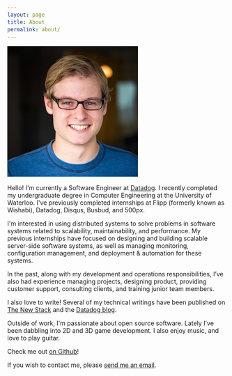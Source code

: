 ```yaml
---
layout: page
title: About
permalink: about/
---
```


![Here I am!](/assets/me_small.png)

Hello! I'm currently a Software Engineer at [Datadog](http://datadoghq.com/). I
recently completed my undergraduate degree in Computer Engineering at the
University of Waterloo. I've previously completed internships at Flipp (formerly
known as Wishabi), Datadog, Disqus, Busbud, and 500px.

I'm interested in using distributed systems to solve problems in software
systems related to scalability, maintainability, and performance. My previous
internships have focused on designing and building scalable server-side software
systems, as well as managing monitoring, configuration management, and
deployment & automation for these systems.

In the past, along with my development and operations responsibilities, I’ve
also had experience managing projects, designing product, providing customer
support, consulting clients, and training junior team members.

I also love to write! Several of my technical writings have been published on
[The New Stack](http://thenewstack.io/author/elijah-andrews/) and the [Datadog
blog](http://datadoghq.com/author/elijah/).

Outside of work, I'm passionate about open source software. Lately I’ve been
dabbling into 2D and 3D game development. I also enjoy music, and love to play
guitar.

Check me out [on Github](http://github.com/elijahandrews)!

If you wish to contact me, please [send me an
email](mailto:elijahandrewspublic@gmail.com).
